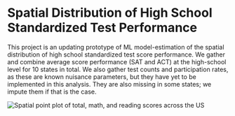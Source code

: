 # Spatial Distribution of High School Standardized Test Performance 

This project is an updating prototype of ML model-estimation of the spatial distribution of high school standardized test score performance. We gather and combine average score performance (SAT and ACT) at the high-school level for 10 states in total. We also gather test counts and participation rates, as these are known nuisance parameters, but they have yet to be implemented in this analysis. They are also missing in some states; we impute them if that is the case.

![Spatial point plot of total, math, and reading scores across the US](https://github.com/9Dread/educationopportunity/blob/main/Figures/Points.PNG?raw=true)